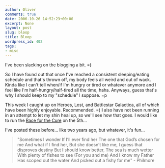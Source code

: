 ```yaml
---
author: Oliver
comments: true
date: 2006-10-26 14:52:23+00:00
excerpt: None
layout: post
slug: bloop
title: Bloop
wordpress_id: 402
tags:
- misc
---
```


I've been slacking on the blogging a bit. =)

So I have found out that once I've reached a consistent sleeping/eating schedule and that's thrown off, my body feels all weird and out of wack.  Kinda like I can't tell when/if I'm hungry or tired or whatever anymore and I feel like I'm half-hungry/half-tired all the time, haha.  Anyways, guess that's why I should keep to my "schedule" I suppose. =p

This week I caught up on Heroes, Lost, and Battlestar Galactica, all of which have been highly enjoyable.  Recommended. =)  I also have not been running in an attempt to let my shin heal up, so we'll see how that goes.  I would like to run the <a href="http://www.komenaustin.org">Race for the Cure</a> on the 5th...

I've posted these before... like two years ago, but whatever, it's fun...

<blockquote class="lyrics">"Sometimes I wonder
If I’ll ever find her
The one that God’s chosen for me
And what if I find her,
But she doesn’t like me,
I guess that disproves destiny
But I should know better,
The sea is much wetter
With plenty of fishes to see
(For you and me)
And I know my Father
Has scoped out the water
And picked out a fishy for me" - Philmore</blockquote>